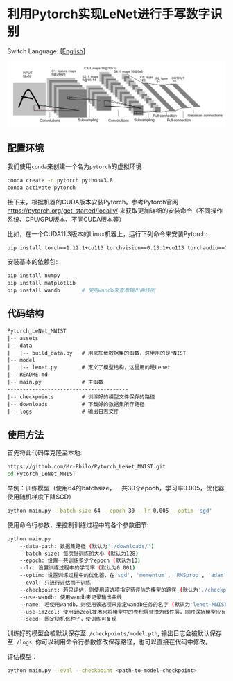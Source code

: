# 利用Pytorch实现LeNet进行手写数字识别
Switch Language: [[English](../README.md)]

![LeNet](./LeNet.png)

## 配置环境

我们使用`conda`来创建一个名为`pytorch`的虚拟环境

```sh
conda create -n pytorch python=3.8
conda activate pytorch
```

接下来，根据机器的CUDA版本安装Pytorch。参考Pytorch官网 https://pytorch.org/get-started/locally/ 来获取更加详细的安装命令（不同操作系统、CPU/GPU版本、不同CUDA版本等）

比如，在一个CUDA11.3版本的Linux机器上，运行下列命令来安装Pytorch:

```sh
pip install torch==1.12.1+cu113 torchvision==0.13.1+cu113 torchaudio==0.12.1 --extra-index-url https://download.pytorch.org/whl/cu113
```

安装基本的依赖包:

```sh
pip install numpy
pip install matplotlib
pip install wandb       # 使用wandb来查看输出曲线图
```

## 代码结构

```txt
Pytorch_LeNet_MNIST
|-- assets
|-- data
|   |-- build_data.py   # 用来加载数据集的函数，这里用的是MNIST
|-- model
|   |-- lenet.py        # 定义了模型结构，这里用的是Lenet
|-- README.md
|-- main.py             # 主函数
---------------------------------------
|-- checkpoints         # 训练好的模型文件保存的路径
|-- downloads           # 下载好的数据集所存路径
|-- logs                # 输出日志文件
```

## 使用方法

首先将此代码库克隆至本地:
```sh
https://github.com/Mr-Philo/Pytorch_LeNet_MNIST.git
cd Pytorch_LeNet_MNIST
```

举例：训练模型（使用64的batchsize，一共30个epoch，学习率0.005，优化器使用随机梯度下降SGD）
```sh
python main.py --batch-size 64 --epoch 30 --lr 0.005 --optim 'sgd'
```


使用命令行参数，来控制训练过程中的各个参数细节:
```sh
python main.py
    --data-path: 数据集路径 (默认为'./downloads/')
    --batch-size: 每次批训练的大小 (默认为128)
    --epoch: 设置一共训练多少个epoch (默认为10)
    --lr: 设置训练过程中的学习率 (默认为0.001)
    --optim: 设置训练过程中的优化器，在'sgd', 'momentum', 'RMSprop', 'adam'中选择 (默认为'adam')
    --eval: 只进行评估而不训练
    --checkpoint: 若只评估，则使用该选项指定待评估的模型的路径 (默认为'./checkpoints/model.pth')
    --use-wandb: 使用wandb来记录输出曲线
    --name: 若使用wandb，则使用该选项来指定wandb任务的名字 (默认为'lenet-MNIST')
    --use-im2col: 使用im2col技术来将模型中的卷积层替换为线性层，同时保持模型应有的输出不变
    --seed: 固定随机化种子，使训练可复现
```

训练好的模型会被默认保存至`./checkpoints/model.pth`, 输出日志会被默认保存至`./logs`. 你可以利用命令行参数修改保存路径，也可以直接在代码中修改。

评估模型：
```sh
python main.py --eval --checkpoint <path-to-model-checkpoint>
```